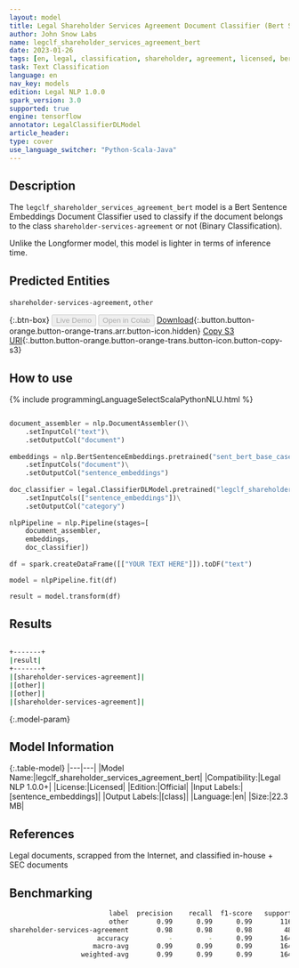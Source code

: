 ```yaml
---
layout: model
title: Legal Shareholder Services Agreement Document Classifier (Bert Sentence Embeddings)
author: John Snow Labs
name: legclf_shareholder_services_agreement_bert
date: 2023-01-26
tags: [en, legal, classification, shareholder, agreement, licensed, bert, tensorflow]
task: Text Classification
language: en
nav_key: models
edition: Legal NLP 1.0.0
spark_version: 3.0
supported: true
engine: tensorflow
annotator: LegalClassifierDLModel
article_header:
type: cover
use_language_switcher: "Python-Scala-Java"
---
```


## Description

The `legclf_shareholder_services_agreement_bert` model is a Bert Sentence Embeddings Document Classifier used to classify if the document belongs to the class `shareholder-services-agreement` or not (Binary Classification).

Unlike the Longformer model, this model is lighter in terms of inference time.

## Predicted Entities

`shareholder-services-agreement`, `other`

{:.btn-box}
<button class="button button-orange" disabled>Live Demo</button>
<button class="button button-orange" disabled>Open in Colab</button>
[Download](https://s3.amazonaws.com/auxdata.johnsnowlabs.com/legal/models/legclf_shareholder_services_agreement_bert_en_1.0.0_3.0_1674735062182.zip){:.button.button-orange.button-orange-trans.arr.button-icon.hidden}
[Copy S3 URI](s3://auxdata.johnsnowlabs.com/legal/models/legclf_shareholder_services_agreement_bert_en_1.0.0_3.0_1674735062182.zip){:.button.button-orange.button-orange-trans.button-icon.button-copy-s3}

## How to use



<div class="tabs-box" markdown="1">
{% include programmingLanguageSelectScalaPythonNLU.html %}

```python

document_assembler = nlp.DocumentAssembler()\
    .setInputCol("text")\
    .setOutputCol("document")
  
embeddings = nlp.BertSentenceEmbeddings.pretrained("sent_bert_base_cased", "en")\
    .setInputCols("document")\
    .setOutputCol("sentence_embeddings")
    
doc_classifier = legal.ClassifierDLModel.pretrained("legclf_shareholder_services_agreement_bert", "en", "legal/models")\
    .setInputCols(["sentence_embeddings"])\
    .setOutputCol("category")
    
nlpPipeline = nlp.Pipeline(stages=[
    document_assembler, 
    embeddings,
    doc_classifier])
 
df = spark.createDataFrame([["YOUR TEXT HERE"]]).toDF("text")

model = nlpPipeline.fit(df)

result = model.transform(df)

```

</div>

## Results

```bash

+-------+
|result|
+-------+
|[shareholder-services-agreement]|
|[other]|
|[other]|
|[shareholder-services-agreement]|

```

{:.model-param}
## Model Information

{:.table-model}
|---|---|
|Model Name:|legclf_shareholder_services_agreement_bert|
|Compatibility:|Legal NLP 1.0.0+|
|License:|Licensed|
|Edition:|Official|
|Input Labels:|[sentence_embeddings]|
|Output Labels:|[class]|
|Language:|en|
|Size:|22.3 MB|

## References

Legal documents, scrapped from the Internet, and classified in-house + SEC documents

## Benchmarking

```bash
                         label  precision    recall  f1-score   support
                         other       0.99      0.99      0.99       116
shareholder-services-agreement       0.98      0.98      0.98        48
                      accuracy          -         -      0.99       164
                     macro-avg       0.99      0.99      0.99       164
                  weighted-avg       0.99      0.99      0.99       164
```
